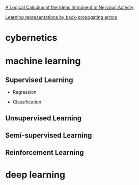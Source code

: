 [A Logical Calculus of the Ideas Immanent in Nervous Activity](http://www.cse.chalmers.se/~coquand/AUTOMATA/mcp.pdf)

[Learning representations by back-propogating errors](https://www.iro.umontreal.ca/~vincentp/ift3395/lectures/backprop_old.pdf)

# cybernetics

# machine learning

  ## Supervised Learning
   * Regression
   
   * Classification
   
  ## Unsupervised Learning
  ## Semi-supervised Learning
  ## Reinforcement Learning
  
  

# deep learning
